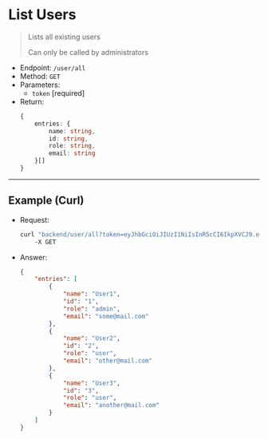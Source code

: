 # List Users

> Lists all existing users
>
> Can only be called by administrators

- Endpoint: `/user/all`
- Method: `GET`
- Parameters:
    - `token` [required]
- Return:
    ```ts
    {
        entries: {
            name: string,
            id: string,
            role: string,
            email: string
        }[]
    }
    ```

---

## Example (Curl)

- Request:
    ```sh
    curl "backend/user/all?token=eyJhbGciOiJIUzI1NiIsInR5cCI6IkpXVCJ9.eyJ1aWQiOiIxIiwicm9sZSI6ImFkbWluIiwiZXhwIjoiMjAyMi0wMS0wMSAwMDowMDowMCJ9.pXj82eZW-VXjYgIx1L9GrHWn-tcvNg-_mGpEBySaKAg" 
        -X GET
    ```
- Answer:
    ```json
    {
        "entries": [
            {
                "name": "User1",
                "id": "1",
                "role": "admin",
                "email": "some@mail.com"
            },
            {
                "name": "User2",
                "id": "2",
                "role": "user",
                "email": "other@mail.com"
            },
            {
                "name": "User3",
                "id": "3",
                "role": "user",
                "email": "another@mail.com"
            }
        ]
    }
    ```